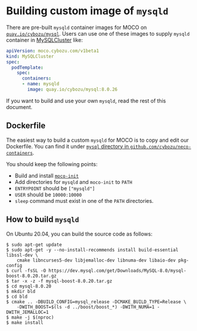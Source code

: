 # Building custom image of `mysqld`

There are pre-built `mysqld` container images for MOCO on [`quay.io/cybozu/mysql`](https://quay.io/repository/cybozu/mysql?tag=latest&tab=tags).
Users can use one of these images to supply `mysqld` container in [MySQLCluster](crd_mysqlcluster.md) like:

```yaml
apiVersion: moco.cybozu.com/v1beta1
kind: MySQLCluster
spec:
  podTemplate:
    spec:
      containers:
      - name: mysqld
        image: quay.io/cybozu/mysql:8.0.26
```

If you want to build and use your own `mysqld`, read the rest of this document.

## Dockerfile

The easiest way to build a custom `mysqld` for MOCO is to copy and edit our Dockerfile.
You can find it under [`mysql` directory in `github.com/cybozu/neco-containers`](https://github.com/cybozu/neco-containers/tree/main/mysql).

You should keep the following points:

- Build and install [`moco-init`](https://github.com/cybozu/neco-containers/tree/main/mysql/moco-init)
- Add directories for `mysqld` and `moco-init` to `PATH`
- `ENTRYPOINT` should be `["mysqld"]`
- `USER` should be `10000:10000`
- `sleep` command must exist in one of the `PATH` directories.

## How to build `mysqld`

On Ubuntu 20.04, you can build the source code as follows:

```console
$ sudo apt-get update
$ sudo apt-get -y --no-install-recommends install build-essential libssl-dev \
    cmake libncurses5-dev libjemalloc-dev libnuma-dev libaio-dev pkg-config
$ curl -fsSL -O https://dev.mysql.com/get/Downloads/MySQL-8.0/mysql-boost-8.0.20.tar.gz
$ tar -x -z -f mysql-boost-8.0.20.tar.gz
$ cd mysql-8.0.20
$ mkdir bld
$ cd bld
$ cmake .. -DBUILD_CONFIG=mysql_release -DCMAKE_BUILD_TYPE=Release \
    -DWITH_BOOST=$(ls -d ../boost/boost_*) -DWITH_NUMA=1 -DWITH_JEMALLOC=1
$ make -j $(nproc)
$ make install
```
